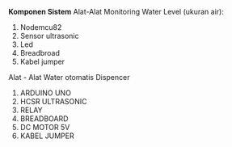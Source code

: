 **Komponen Sistem**
Alat-Alat Monitoring Water Level (ukuran air):
1) Nodemcu82
2) Sensor ultrasonic
3) Led
4) Breadbroad
5) Kabel jumper

Alat - Alat Water otomatis Dispencer
1) ARDUINO UNO
2) HCSR ULTRASONIC
3) RELAY
4) BREADBOARD
5) DC MOTOR 5V
6) KABEL JUMPER

